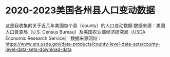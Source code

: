 # 2020-2023美国各州县人口变动数据
这是我收集的关于近几年美国每个县（county）的人口变动数据 
数据来源：美国人口普查局（U.S. Census Bureau）及美国农业部经济研究局（USDA Economic Research Service） 
数据来源网址：https://www.ers.usda.gov/data-products/county-level-data-sets/county-level-data-sets-download-data
